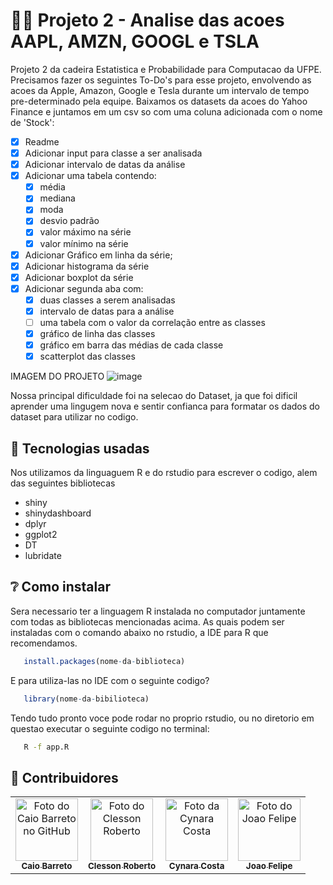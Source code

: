 # 👨‍💻 Projeto 2 - Analise das acoes AAPL, AMZN, GOOGL e TSLA 
Projeto 2 da cadeira Estatistica e Probabilidade para Computacao da UFPE. Precisamos fazer os seguintes To-Do's para esse projeto, envolvendo as acoes da Apple, Amazon, Google e Tesla durante um intervalo de tempo pre-determinado pela equipe. Baixamos os datasets da acoes do Yahoo Finance e juntamos em um csv so com uma coluna adicionada com o nome de 'Stock':

- [x]  Readme
- [x]  Adicionar input para classe a ser analisada
- [x]  Adicionar intervalo de datas da análise
- [x]  Adicionar uma tabela contendo:
    - [x]  média
    - [x]  mediana
    - [x]  moda
    - [x]  desvio padrão
    - [x]  valor máximo na série
    - [x]  valor mínimo na série
- [x]  Adicionar Gráfico em linha da série;
- [x]  Adicionar histograma da série
- [x]  Adicionar boxplot da série
- [x]  Adicionar segunda aba com:
    - [x]  duas classes a serem analisadas
    - [x]  intervalo de datas para a análise
    - [ ]  uma tabela com o valor da correlação entre as classes
    - [x]  gráfico de linha das classes
    - [x]  gráfico em barra das médias de cada classe
    - [x]  scatterplot das classes

IMAGEM DO PROJETO
![image](https://user-images.githubusercontent.com/79955775/129764716-a04af51b-756a-467b-876c-4d658a673475.png)

Nossa principal dificuldade foi na selecao do Dataset, ja que foi dificil aprender uma lingugem nova e sentir confianca para formatar os dados do dataset para utilizar no codigo.

## 👾 Tecnologias usadas
Nos utilizamos da linguaguem R e do rstudio para escrever o codigo, alem das seguintes bibliotecas
- shiny
- shinydashboard
- dplyr
- ggplot2
- DT
- lubridate

## ❔ Como instalar
Sera necessario ter a linguagem R instalada no computador juntamente com todas as bibliotecas mencionadas acima. As quais podem ser instaladas com o comando abaixo no rstudio, a IDE para R que recomendamos.

```r
   install.packages(nome-da-biblioteca)
```
E para utiliza-las no IDE com o seguinte codigo?

```r
   library(nome-da-bibilioteca)
```

Tendo tudo pronto voce pode rodar no proprio rstudio, ou no diretorio em questao executar o seguinte codigo no terminal:
```bash
   R -f app.R
```

## 👥 Contribuidores 

<table>
  <tr>
    <td align="center">
      <a href="https://github.com/CaiolBarreto">
        <img src="https://avatars.githubusercontent.com/u/79955775?v=4" width="100px;" alt="Foto do Caio Barreto no GitHub"/><br>
        <sub>
          <b>Caio Barreto</b>
        </sub>
      </a>
    </td>
    <td align="center">
      <a href="https://github.com/ClessonR">
        <img src="https://avatars.githubusercontent.com/u/53549230?v=4" width="100px;" alt="Foto do Clesson Roberto"/><br>
        <sub>
          <b>Clesson Roberto</b>
        </sub>
      </a>
    </td>
    <td align="center">
      <a href="https://github.com/CynaraCosta">
        <img src="https://avatars.githubusercontent.com/u/61971729?v=4" width="100px;" alt="Foto da Cynara Costa"/><br>
        <sub>
          <b>Cynara Costa</b>
        </sub>
      </a>
    </td>
    <td align="center">
      <a href="https://github.com/jfmvs">
        <img src="https://avatars.githubusercontent.com/u/61971830?v=4" width="100px;" alt="Foto do Joao Felipe"/><br>
        <sub>
          <b>Joao Felipe</b>
        </sub>
      </a>
    </td>
  </tr>
</table>
